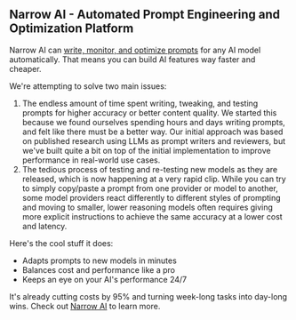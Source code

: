 ## Narrow AI - Automated Prompt Engineering and Optimization Platform

Narrow AI can [write, monitor, and optimize prompts](https://www.getnarrow.ai/) for any AI model automatically. That means you can build AI features way faster and cheaper.

We're attempting to solve two main issues:
1. The endless amount of time spent writing, tweaking, and testing prompts for higher accuracy or better content quality. We started this because we found ourselves spending hours and days writing prompts, and felt like there must be a better way. Our initial approach was based on published research using LLMs as prompt writers and reviewers, but we've built quite a bit on top of the initial implementation to improve performance in real-world use cases.
2. The tedious process of testing and re-testing new models as they are released, which is now happening at a very rapid clip. While you can try to simply copy/paste a prompt from one provider or model to another, some model providers react differently to different styles of prompting and moving to smaller, lower reasoning models often requires giving more explicit instructions to achieve the same accuracy at a lower cost and latency.

Here's the cool stuff it does:
- Adapts prompts to new models in minutes
- Balances cost and performance like a pro
- Keeps an eye on your AI's performance 24/7

It's already cutting costs by 95% and turning week-long tasks into day-long wins. Check out [Narrow AI](https://www.getnarrow.ai/) to learn more.
